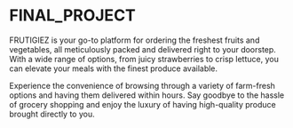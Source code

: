 # FINAL_PROJECT
FRUTIGIEZ is your go-to platform for ordering the freshest fruits and vegetables, all meticulously packed and delivered right to your doorstep. With a wide range of options, from juicy strawberries to crisp lettuce, you can elevate your meals with the finest produce available.

Experience the convenience of browsing through a variety of farm-fresh options and having them delivered within hours. Say goodbye to the hassle of grocery shopping and enjoy the luxury of having high-quality produce brought directly to you.
